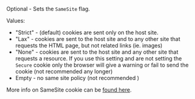 ﻿Optional - Sets the `SameSite` flag.

Values:

* "Strict" - (default) cookies are sent only on the host site.
* "Lax" - cookies are sent to the host site and to any other site that requests the HTML page, but not related links (ie. images)
* "None" - cookies are sent to the host site and any other site that requests a resource. If you use this setting and are not setting the `Secure` cookie only the browser will give a warning or fail to send the cookie (not recommended any longer)
* Empty - no same site policy  (not recommended )
 
More info on SameSite cookie can be [found here](https://web.dev/samesite-cookies-explained/).